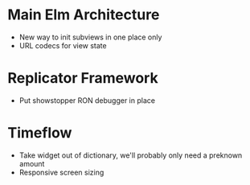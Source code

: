 # Main Elm Architecture
- New way to init subviews in one place only
- URL codecs for view state


# Replicator Framework
- Put showstopper RON debugger in place


# Timeflow
- Take widget out of dictionary, we'll probably only need a preknown amount
- Responsive screen sizing